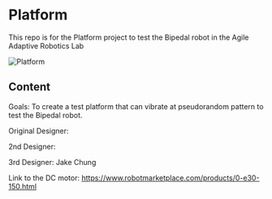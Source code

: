 # Platform

This repo is for the Platform project to test the Bipedal robot in the Agile Adaptive Robotics Lab

![Platform](/pics/platform_original.jpg)

## Content

Goals: To create a test platform that can vibrate at pseudorandom pattern to test the Bipedal robot. 

Original Designer:

2nd Designer:

3rd Designer: Jake Chung

Link to the DC motor: https://www.robotmarketplace.com/products/0-e30-150.html